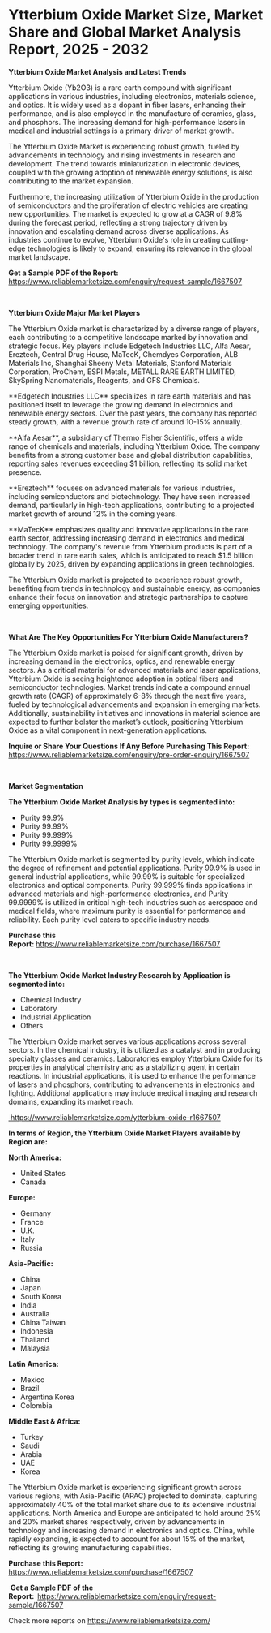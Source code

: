 <p><h1>Ytterbium Oxide Market Size, Market Share and Global Market Analysis Report, 2025 - 2032</h1></p><p><strong>Ytterbium Oxide Market Analysis and Latest Trends</strong></p>
<p><p>Ytterbium Oxide (Yb2O3) is a rare earth compound with significant applications in various industries, including electronics, materials science, and optics. It is widely used as a dopant in fiber lasers, enhancing their performance, and is also employed in the manufacture of ceramics, glass, and phosphors. The increasing demand for high-performance lasers in medical and industrial settings is a primary driver of market growth.</p><p>The Ytterbium Oxide Market is experiencing robust growth, fueled by advancements in technology and rising investments in research and development. The trend towards miniaturization in electronic devices, coupled with the growing adoption of renewable energy solutions, is also contributing to the market expansion.</p><p>Furthermore, the increasing utilization of Ytterbium Oxide in the production of semiconductors and the proliferation of electric vehicles are creating new opportunities. The market is expected to grow at a CAGR of 9.8% during the forecast period, reflecting a strong trajectory driven by innovation and escalating demand across diverse applications. As industries continue to evolve, Ytterbium Oxide's role in creating cutting-edge technologies is likely to expand, ensuring its relevance in the global market landscape.</p></p>
<p><strong>Get a Sample PDF of the Report:&nbsp;</strong> <a href="https://www.reliablemarketsize.com/enquiry/request-sample/1667507?utm_campaign=2809&utm_medium=2&utm_source=Github&utm_content=ia&utm_term=07032025&utm_id=ytterbium-oxide">https://www.reliablemarketsize.com/enquiry/request-sample/1667507</a></p>
<p>&nbsp;</p>
<p><strong>Ytterbium Oxide Major Market Players</strong></p>
<p><p>The Ytterbium Oxide market is characterized by a diverse range of players, each contributing to a competitive landscape marked by innovation and strategic focus. Key players include Edgetech Industries LLC, Alfa Aesar, Ereztech, Central Drug House, MaTecK, Chemdyes Corporation, ALB Materials Inc, Shanghai Sheeny Metal Materials, Stanford Materials Corporation, ProChem, ESPI Metals, METALL RARE EARTH LIMITED, SkySpring Nanomaterials, Reagents, and GFS Chemicals.</p><p>**Edgetech Industries LLC** specializes in rare earth materials and has positioned itself to leverage the growing demand in electronics and renewable energy sectors. Over the past years, the company has reported steady growth, with a revenue growth rate of around 10-15% annually. </p><p>**Alfa Aesar**, a subsidiary of Thermo Fisher Scientific, offers a wide range of chemicals and materials, including Ytterbium Oxide. The company benefits from a strong customer base and global distribution capabilities, reporting sales revenues exceeding $1 billion, reflecting its solid market presence.</p><p>**Ereztech** focuses on advanced materials for various industries, including semiconductors and biotechnology. They have seen increased demand, particularly in high-tech applications, contributing to a projected market growth of around 12% in the coming years.</p><p>**MaTecK** emphasizes quality and innovative applications in the rare earth sector, addressing increasing demand in electronics and medical technology. The company's revenue from Ytterbium products is part of a broader trend in rare earth sales, which is anticipated to reach $1.5 billion globally by 2025, driven by expanding applications in green technologies.</p><p>The Ytterbium Oxide market is projected to experience robust growth, benefiting from trends in technology and sustainable energy, as companies enhance their focus on innovation and strategic partnerships to capture emerging opportunities.</p></p>
<p>&nbsp;</p>
<p><strong>What Are The Key Opportunities For Ytterbium Oxide Manufacturers?</strong></p>
<p><p>The Ytterbium Oxide market is poised for significant growth, driven by increasing demand in the electronics, optics, and renewable energy sectors. As a critical material for advanced materials and laser applications, Ytterbium Oxide is seeing heightened adoption in optical fibers and semiconductor technologies. Market trends indicate a compound annual growth rate (CAGR) of approximately 6-8% through the next five years, fueled by technological advancements and expansion in emerging markets. Additionally, sustainability initiatives and innovations in material science are expected to further bolster the market’s outlook, positioning Ytterbium Oxide as a vital component in next-generation applications.</p></p>
<p><strong>Inquire or Share Your Questions If Any Before Purchasing This Report:</strong> <a href="https://www.reliablemarketsize.com/enquiry/pre-order-enquiry/1667507?utm_campaign=2809&utm_medium=2&utm_source=Github&utm_content=ia&utm_term=07032025&utm_id=ytterbium-oxide">https://www.reliablemarketsize.com/enquiry/pre-order-enquiry/1667507</a></p>
<p>&nbsp;</p>
<p><strong>Market Segmentation</strong></p>
<p><strong>The Ytterbium Oxide Market Analysis by types is segmented into:</strong></p>
<p><ul><li>Purity 99.9%</li><li>Purity 99.99%</li><li>Purity 99.999%</li><li>Purity 99.9999%</li></ul></p>
<p><p>The Ytterbium Oxide market is segmented by purity levels, which indicate the degree of refinement and potential applications. Purity 99.9% is used in general industrial applications, while 99.99% is suitable for specialized electronics and optical components. Purity 99.999% finds applications in advanced materials and high-performance electronics, and Purity 99.9999% is utilized in critical high-tech industries such as aerospace and medical fields, where maximum purity is essential for performance and reliability. Each purity level caters to specific industry needs.</p></p>
<p><strong>Purchase this Report:&nbsp;</strong><a href="https://www.reliablemarketsize.com/purchase/1667507?utm_campaign=2809&utm_medium=2&utm_source=Github&utm_content=ia&utm_term=07032025&utm_id=ytterbium-oxide">https://www.reliablemarketsize.com/purchase/1667507</a></p>
<p>&nbsp;</p>
<p><strong>The Ytterbium Oxide Market Industry Research by Application is segmented into:</strong></p>
<p><ul><li>Chemical Industry</li><li>Laboratory</li><li>Industrial Application</li><li>Others</li></ul></p>
<p><p>The Ytterbium Oxide market serves various applications across several sectors. In the chemical industry, it is utilized as a catalyst and in producing specialty glasses and ceramics. Laboratories employ Ytterbium Oxide for its properties in analytical chemistry and as a stabilizing agent in certain reactions. In industrial applications, it is used to enhance the performance of lasers and phosphors, contributing to advancements in electronics and lighting. Additional applications may include medical imaging and research domains, expanding its market reach.</p></p>
<p><a href="https://www.reliablemarketsize.com/ytterbium-oxide-r1667507?utm_campaign=2809&utm_medium=2&utm_source=Github&utm_content=ia&utm_term=07032025&utm_id=ytterbium-oxide">&nbsp;https://www.reliablemarketsize.com/ytterbium-oxide-r1667507</a></p>
<p><strong>In terms of Region, the Ytterbium Oxide Market Players available by Region are:</strong></p>
<p>
    <p> <strong> North America: </strong>
        <ul>
            <li>United States</li>
            <li>Canada</li>
        </ul>
        </p> 
    <p> <strong> Europe: </strong>
        <ul>
            <li>Germany</li>
            <li>France</li>
            <li>U.K.</li>
            <li>Italy</li>
            <li>Russia</li>
        </ul>
        </p> 
    <p> <strong> Asia-Pacific: </strong>
        <ul>
            <li>China</li>
            <li>Japan</li>
            <li>South Korea</li>
            <li>India</li>
            <li>Australia</li>
            <li>China Taiwan</li>
            <li>Indonesia</li>
            <li>Thailand</li>
            <li>Malaysia</li>
        </ul>
        </p> 
    <p> <strong> Latin America: </strong>
        <ul>
            <li>Mexico</li>
            <li>Brazil</li>
            <li>Argentina Korea</li>
            <li>Colombia</li>
        </ul>
        </p> 
    <p> <strong> Middle East & Africa: </strong>
        <ul>
            <li>Turkey</li>
            <li>Saudi</li>
            <li>Arabia</li>
            <li>UAE</li>
            <li>Korea</li>
        </ul>
    </p>
    </p>
<p><p>The Ytterbium Oxide market is experiencing significant growth across various regions, with Asia-Pacific (APAC) projected to dominate, capturing approximately 40% of the total market share due to its extensive industrial applications. North America and Europe are anticipated to hold around 25% and 20% market shares respectively, driven by advancements in technology and increasing demand in electronics and optics. China, while rapidly expanding, is expected to account for about 15% of the market, reflecting its growing manufacturing capabilities.</p></p>
<p><strong>Purchase this Report: </strong><a href="https://www.reliablemarketsize.com/purchase/1667507?utm_campaign=2809&utm_medium=2&utm_source=Github&utm_content=ia&utm_term=07032025&utm_id=ytterbium-oxide">https://www.reliablemarketsize.com/purchase/1667507</a></p>
<p>&nbsp;<strong>Get a Sample PDF of the Report:&nbsp;&nbsp;</strong><a href="https://www.reliablemarketsize.com/enquiry/request-sample/1667507?utm_campaign=2809&utm_medium=2&utm_source=Github&utm_content=ia&utm_term=07032025&utm_id=ytterbium-oxide">https://www.reliablemarketsize.com/enquiry/request-sample/1667507</a></p>
<p><strong></strong></p>
<p>Check more reports on <a href="https://www.reliablemarketsize.com/?utm_campaign=2809&utm_medium=2&utm_source=Github&utm_content=ia&utm_term=07032025&utm_id=ytterbium-oxide">https://www.reliablemarketsize.com/</a></p>